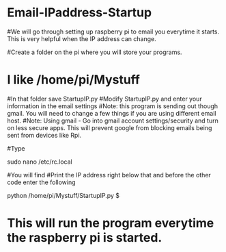# Email-IPaddress-Startup
#We will go through setting up raspberry pi to email you everytime it starts. This is very helpful when the IP address can change.

#Create a folder on the pi where you will store your programs.
#  I like /home/pi/Mystuff
#In that folder save StartupIP.py
#Modify StartupIP.py and enter your information in the email settings
#Note: this program is sending out though gmail. You will need to change a few things if you are using different email host.
#Note: Using gmail - Go into gmail account settings/security and turn on less secure apps. This will prevent google from blocking emails being sent from devices like Rpi.

#Type

sudo nano /etc/rc.local 

#You will find #Print the IP address right below that and before the other code enter the following

python /home/pi/Mystuff/StartupIP.py $

# This will run the program everytime the raspberry pi is started.
